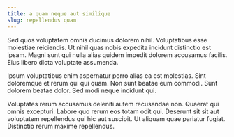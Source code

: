 ```yaml
---
title: a quam neque aut similique
slug: repellendus quam
---
```


Sed quos voluptatem omnis ducimus dolorem nihil. Voluptatibus esse molestiae reiciendis. Ut nihil quas nobis expedita incidunt distinctio est ipsam. Magni sunt qui nulla alias quidem impedit dolorem accusamus facilis. Eius libero dicta voluptate assumenda.

Ipsum voluptatibus enim aspernatur porro alias ea est molestias. Sint doloremque et rerum qui qui quam. Non sunt beatae eum commodi. Sunt dolorem beatae dolor. Sed modi neque incidunt qui.

Voluptates rerum accusamus deleniti autem recusandae non. Quaerat qui omnis excepturi. Labore quo rerum eos totam odit qui. Deserunt sit sit aut voluptatem repellendus qui hic aut suscipit. Ut aliquam quae pariatur fugiat. Distinctio rerum maxime repellendus.
